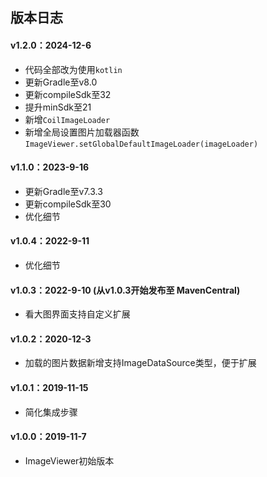 ## 版本日志

#### v1.2.0：2024-12-6
* 代码全部改为使用`kotlin`
* 更新Gradle至v8.0
* 更新compileSdk至32
* 提升minSdk至21
* 新增`CoilImageLoader`
* 新增全局设置图片加载器函数 `ImageViewer.setGlobalDefaultImageLoader(imageLoader)`

#### v1.1.0：2023-9-16
* 更新Gradle至v7.3.3
* 更新compileSdk至30
* 优化细节

#### v1.0.4：2022-9-11
* 优化细节

#### v1.0.3：2022-9-10 (从v1.0.3开始发布至 MavenCentral)
* 看大图界面支持自定义扩展

#### v1.0.2：2020-12-3
* 加载的图片数据新增支持ImageDataSource类型，便于扩展

#### v1.0.1：2019-11-15
* 简化集成步骤

#### v1.0.0：2019-11-7
* ImageViewer初始版本
